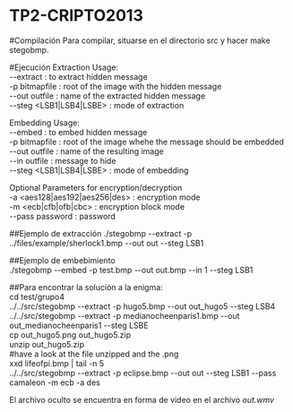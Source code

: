 TP2-CRIPTO2013
==============

#Compilación
Para compilar, situarse en el directorio src y hacer make stegobmp.

#Ejecución
Extraction Usage:  
--extract                : to extract hidden message  
-p bitmapfile            : root of the image with the hidden message  
--out outfile            : name of the extracted hidden message  
--steg  <LSB1|LSB4|LSBE>  : mode of extraction  
  
Embedding Usage:  
--embed                  : to embed hidden message  
-p bitmapfile            : root of the image whehe the message should be embedded  
--out outfile            : name of the resulting image  
--in outfile             : message to hide  
--steg  <LSB1|LSB4|LSBE>  : mode of embedding  
  
Optional Parameters for encryption/decryption  
-a <aes128|aes192|aes256|des> : encryption mode  
-m <ecb|cfb|ofb|cbc>          : encryption block mode  
--pass password               : password  
  
##Ejemplo de extracción
./stegobmp --extract -p ../files/example/sherlock1.bmp --out out --steg LSB1  

##Ejemplo de embebimiento  
./stegobmp --embed -p test.bmp --out out.bmp --in 1 --steg LSB1  

##Para encontrar la solución a la enigma:  
cd test/grupo4  
../../src/stegobmp --extract -p hugo5.bmp --out out\_hugo5 --steg LSB4  
../../src/stegobmp --extract -p medianocheenparis1.bmp --out out\_medianocheenparis1 --steg LSBE  
cp out\_hugo5.png out\_hugo5.zip  
unzip out\_hugo5.zip  
\#have a look at the file unzipped and the .png  
xxd lifeofpi.bmp | tail -n 5  
../../src/stegobmp --extract -p eclipse.bmp --out out --steg LSB1 --pass camaleon -m ecb -a des  

El archivo oculto se encuentra en forma de video en el archivo _out.wmv_  

